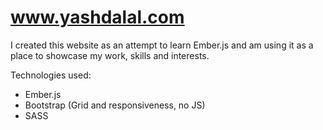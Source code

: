 # www.yashdalal.com
I created this website as an attempt to learn Ember.js and am using it as a place to showcase my work, skills and interests. 

Technologies used:
* Ember.js
* Bootstrap (Grid and responsiveness, no JS)
* SASS
